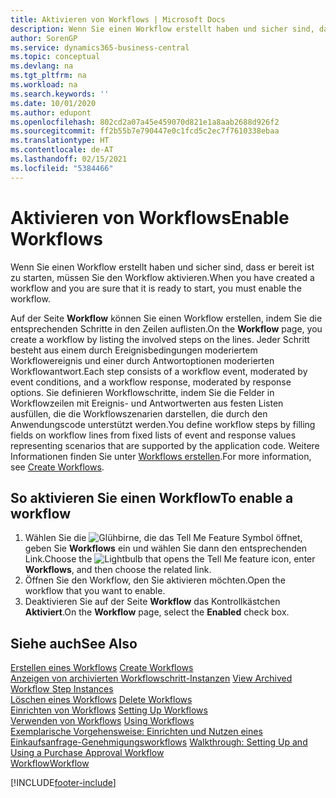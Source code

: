 ```yaml
---
title: Aktivieren von Workflows | Microsoft Docs
description: Wenn Sie einen Workflow erstellt haben und sicher sind, dass er bereit ist zu starten, müssen Sie den Workflow aktivieren.
author: SorenGP
ms.service: dynamics365-business-central
ms.topic: conceptual
ms.devlang: na
ms.tgt_pltfrm: na
ms.workload: na
ms.search.keywords: ''
ms.date: 10/01/2020
ms.author: edupont
ms.openlocfilehash: 802cd2a07a45e459070d821e1a8aab2688d926f2
ms.sourcegitcommit: ff2b55b7e790447e0c1fcd5c2ec7f7610338ebaa
ms.translationtype: HT
ms.contentlocale: de-AT
ms.lasthandoff: 02/15/2021
ms.locfileid: "5384466"
---
```

# <a name="enable-workflows"></a><span data-ttu-id="58067-103">Aktivieren von Workflows</span><span class="sxs-lookup"><span data-stu-id="58067-103">Enable Workflows</span></span>
<span data-ttu-id="58067-104">Wenn Sie einen Workflow erstellt haben und sicher sind, dass er bereit ist zu starten, müssen Sie den Workflow aktivieren.</span><span class="sxs-lookup"><span data-stu-id="58067-104">When you have created a workflow and you are sure that it is ready to start, you must enable the workflow.</span></span>  

 <span data-ttu-id="58067-105">Auf der Seite **Workflow** können Sie einen Workflow erstellen, indem Sie die entsprechenden Schritte in den Zeilen auflisten.</span><span class="sxs-lookup"><span data-stu-id="58067-105">On the **Workflow** page, you create a workflow by listing the involved steps on the lines.</span></span> <span data-ttu-id="58067-106">Jeder Schritt besteht aus einem durch Ereignisbedingungen moderiertem Workflowereignis und einer durch Antwortoptionen moderierten Workflowantwort.</span><span class="sxs-lookup"><span data-stu-id="58067-106">Each step consists of a workflow event, moderated by event conditions, and a workflow response, moderated by response options.</span></span> <span data-ttu-id="58067-107">Sie definieren Workflowschritte, indem Sie die Felder in Workflowzeilen mit Ereignis- und Antwortwerten aus festen Listen ausfüllen, die die Workflowszenarien darstellen, die durch den Anwendungscode unterstützt werden.</span><span class="sxs-lookup"><span data-stu-id="58067-107">You define workflow steps by filling fields on workflow lines from fixed lists of event and response values representing scenarios that are supported by the application code.</span></span> <span data-ttu-id="58067-108">Weitere Informationen finden Sie unter [Workflows erstellen](across-how-to-create-workflows.md).</span><span class="sxs-lookup"><span data-stu-id="58067-108">For more information, see [Create Workflows](across-how-to-create-workflows.md).</span></span>  

## <a name="to-enable-a-workflow"></a><span data-ttu-id="58067-109">So aktivieren Sie einen Workflow</span><span class="sxs-lookup"><span data-stu-id="58067-109">To enable a workflow</span></span>  
1.  <span data-ttu-id="58067-110">Wählen Sie die ![Glühbirne, die das Tell Me Feature](media/ui-search/search_small.png "Tell Me-Funktion") Symbol öffnet, geben Sie **Workflows** ein und wählen Sie dann den entsprechenden Link.</span><span class="sxs-lookup"><span data-stu-id="58067-110">Choose the ![Lightbulb that opens the Tell Me feature](media/ui-search/search_small.png "Tell me what you want to do") icon, enter **Workflows**, and then choose the related link.</span></span>  
2.  <span data-ttu-id="58067-111">Öffnen Sie den Workflow, den Sie aktivieren möchten.</span><span class="sxs-lookup"><span data-stu-id="58067-111">Open the workflow that you want to enable.</span></span>  
3.  <span data-ttu-id="58067-112">Deaktivieren Sie auf der Seite **Workflow** das Kontrollkästchen **Aktiviert**.</span><span class="sxs-lookup"><span data-stu-id="58067-112">On the **Workflow** page, select the **Enabled** check box.</span></span>  

## <a name="see-also"></a><span data-ttu-id="58067-113">Siehe auch</span><span class="sxs-lookup"><span data-stu-id="58067-113">See Also</span></span>  
 <span data-ttu-id="58067-114">[Erstellen eines Workflows](across-how-to-create-workflows.md) </span><span class="sxs-lookup"><span data-stu-id="58067-114">[Create Workflows](across-how-to-create-workflows.md) </span></span>  
 <span data-ttu-id="58067-115">[Anzeigen von archivierten Workflowschritt-Instanzen](across-how-to-view-archived-workflow-step-instances.md) </span><span class="sxs-lookup"><span data-stu-id="58067-115">[View Archived Workflow Step Instances](across-how-to-view-archived-workflow-step-instances.md) </span></span>  
 <span data-ttu-id="58067-116">[Löschen eines Workflows](across-how-to-delete-workflows.md) </span><span class="sxs-lookup"><span data-stu-id="58067-116">[Delete Workflows](across-how-to-delete-workflows.md) </span></span>  
 <span data-ttu-id="58067-117">[Einrichten von Workflows](across-set-up-workflows.md) </span><span class="sxs-lookup"><span data-stu-id="58067-117">[Setting Up Workflows](across-set-up-workflows.md) </span></span>  
 <span data-ttu-id="58067-118">[Verwenden von Workflows](across-use-workflows.md) </span><span class="sxs-lookup"><span data-stu-id="58067-118">[Using Workflows](across-use-workflows.md) </span></span>  
 <span data-ttu-id="58067-119">[Exemplarische Vorgehensweise: Einrichten und Nutzen eines Einkaufsanfrage-Genehmigungsworkflows](walkthrough-setting-up-and-using-a-purchase-approval-workflow.md) </span><span class="sxs-lookup"><span data-stu-id="58067-119">[Walkthrough: Setting Up and Using a Purchase Approval Workflow](walkthrough-setting-up-and-using-a-purchase-approval-workflow.md) </span></span>  
 [<span data-ttu-id="58067-120">Workflow</span><span class="sxs-lookup"><span data-stu-id="58067-120">Workflow</span></span>](across-workflow.md)   


[!INCLUDE[footer-include](includes/footer-banner.md)]
